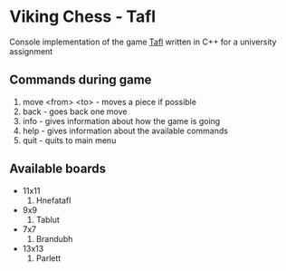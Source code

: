 # Viking Chess - Tafl
Console implementation of the game [Tafl](https://en.wikipedia.org/wiki/Tafl_games) written in C++ for a university assignment

## Commands during game
1. move \<from\> \<to\> - moves a piece if possible
2. back - goes back one move
3. info - gives information about how the game is going
4. help - gives information about the available commands
5. quit - quits to main menu

## Available boards
- 11x11
   1. Hnefatafl
- 9x9
   1. Tablut
- 7x7
   1. Brandubh
- 13x13
   1. Parlett
